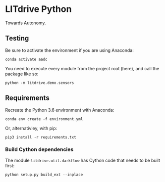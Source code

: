 # LITdrive Python

Towards Autonomy.

## Testing

Be sure to activate the environment if you are using Anaconda:

    conda activate aadc

You need to execute every module from the project root (here), and call the package like so:

    python -m litdrive.demo.sensors

## Requirements

Recreate the Python 3.6 environment with Anaconda:

	conda env create -f environment.yml
	
Or, alternativley, with pip:

    pip3 install -r requirements.txt

### Build Cython dependencies

The module `litdrive.util.darkflow` has Cython code that needs to be built first:

	python setup.py build_ext --inplace
